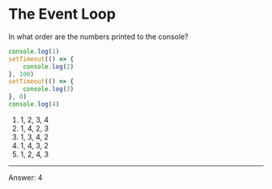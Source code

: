 # The Event Loop

In what order are the numbers printed to the console?

```js
console.log(1)
setTimeout(() => {
    console.log(2)
}, 100)
setTimeout(() => {
    console.log(3)
}, 0)
console.log(4)
```

1. 1, 2, 3, 4
2. 1, 4, 2, 3
3. 1, 3, 4, 2
4. 1, 4, 3, 2
5. 1, 2, 4, 3

---

Answer: 4
